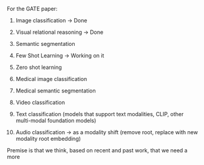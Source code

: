 For the GATE paper:

1. Image classification -> Done
2. Visual relational reasoning -> Done
3. Semantic segmentation
4. Few Shot Learning -> Working on it
5. Zero shot learning
6. Medical image classification
7. Medical semantic segmentation

8. Video classification
9. Text classification (models that support text modalities, CLIP, other multi-modal foundation models)
10. Audio classification -> as a modality shift (remove root, replace with new modality root embedding)


Premise is that we think, based on recent and past work, that we need a more


